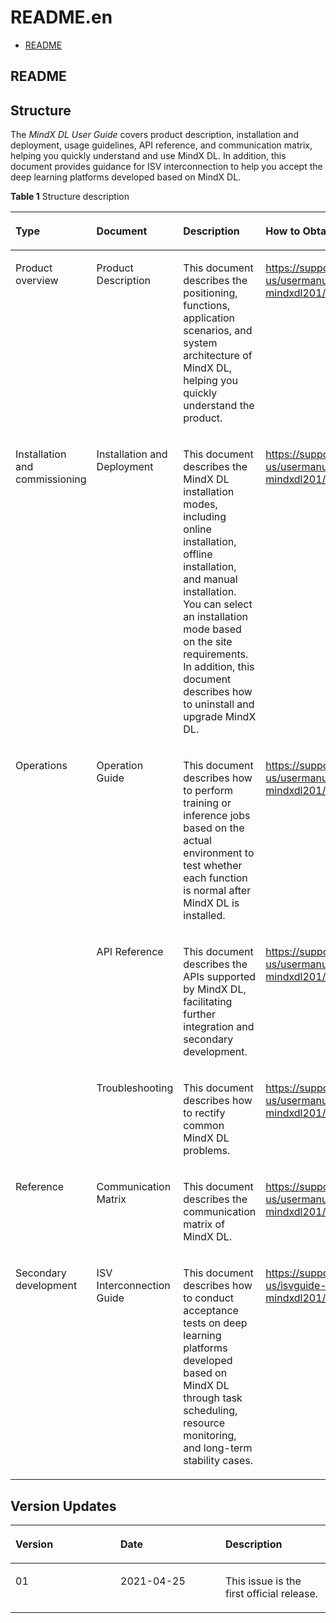 # README.en
-   [README](#readme.md)
<h2 id="readme.md">README</h2>

## Structure

The  _MindX DL User Guide_  covers product description, installation and deployment, usage guidelines, API reference, and communication matrix, helping you quickly understand and use MindX DL. In addition, this document provides guidance for ISV interconnection to help you accept the deep learning platforms developed based on MindX DL.

**Table  1**  Structure description

<table><thead align="left"><tr id="en-us_topic_0183384832_row88831425257"><th class="cellrowborder" valign="top" width="19.580000000000002%" id="mcps1.2.5.1.1"><p id="en-us_topic_0183384832_p1588311251511"><a name="en-us_topic_0183384832_p1588311251511"></a><a name="en-us_topic_0183384832_p1588311251511"></a>Type</p>
</th>
<th class="cellrowborder" valign="top" width="22.53%" id="mcps1.2.5.1.2"><p id="en-us_topic_0183384832_p14884102515519"><a name="en-us_topic_0183384832_p14884102515519"></a><a name="en-us_topic_0183384832_p14884102515519"></a>Document</p>
</th>
<th class="cellrowborder" valign="top" width="34.99%" id="mcps1.2.5.1.3"><p id="en-us_topic_0183384832_p1288418256514"><a name="en-us_topic_0183384832_p1288418256514"></a><a name="en-us_topic_0183384832_p1288418256514"></a>Description</p>
</th>
<th class="cellrowborder" valign="top" width="22.900000000000002%" id="mcps1.2.5.1.4"><p id="en-us_topic_0183384832_p2617111194418"><a name="en-us_topic_0183384832_p2617111194418"></a><a name="en-us_topic_0183384832_p2617111194418"></a>How to Obtain</p>
</th>
</tr>
</thead>
<tbody><tr id="en-us_topic_0183384832_row488413250518"><td class="cellrowborder" valign="top" width="19.580000000000002%" headers="mcps1.2.5.1.1 "><p id="en-us_topic_0183384832_p1188413251352"><a name="en-us_topic_0183384832_p1188413251352"></a><a name="en-us_topic_0183384832_p1188413251352"></a>Product overview</p>
</td>
<td class="cellrowborder" valign="top" width="22.53%" headers="mcps1.2.5.1.2 "><p id="en-us_topic_0183384832_p16884182518511"><a name="en-us_topic_0183384832_p16884182518511"></a><a name="en-us_topic_0183384832_p16884182518511"></a>Product Description</p>
</td>
<td class="cellrowborder" valign="top" width="34.99%" headers="mcps1.2.5.1.3 "><p id="en-us_topic_0183384832_p178845251052"><a name="en-us_topic_0183384832_p178845251052"></a><a name="en-us_topic_0183384832_p178845251052"></a>This document describes the positioning, functions, application scenarios, and system architecture of MindX DL, helping you quickly understand the product.</p>
</td>
<td class="cellrowborder" valign="top" width="22.900000000000002%" headers="mcps1.2.5.1.4 "><p id="p468614164910"><a name="p468614164910"></a><a name="p468614164910"></a><a href="https://support.huaweicloud.com/intl/en-us/usermanual-mindxdl201/atlasmindx_19_0003.html" target="_blank" rel="noopener noreferrer">https://support.huaweicloud.com/intl/en-us/usermanual-mindxdl201/atlasmindx_19_0003.html</a></p>
</td>
</tr>
<tr id="en-us_topic_0183384832_row68842250517"><td class="cellrowborder" valign="top" width="19.580000000000002%" headers="mcps1.2.5.1.1 "><p id="en-us_topic_0183384832_p38841125952"><a name="en-us_topic_0183384832_p38841125952"></a><a name="en-us_topic_0183384832_p38841125952"></a>Installation and commissioning</p>
</td>
<td class="cellrowborder" valign="top" width="22.53%" headers="mcps1.2.5.1.2 "><p id="en-us_topic_0183384832_p128841025255"><a name="en-us_topic_0183384832_p128841025255"></a><a name="en-us_topic_0183384832_p128841025255"></a>Installation and Deployment</p>
</td>
<td class="cellrowborder" valign="top" width="34.99%" headers="mcps1.2.5.1.3 "><p id="en-us_topic_0183384832_p988414258519"><a name="en-us_topic_0183384832_p988414258519"></a><a name="en-us_topic_0183384832_p988414258519"></a>This document describes the MindX DL installation modes, including online installation, offline installation, and manual installation. You can select an installation mode based on the site requirements. In addition, this document describes how to uninstall and upgrade MindX DL.</p>
</td>
<td class="cellrowborder" valign="top" width="22.900000000000002%" headers="mcps1.2.5.1.4 "><p id="p81661659919"><a name="p81661659919"></a><a name="p81661659919"></a><a href="https://support.huaweicloud.com/intl/en-us/usermanual-mindxdl201/atlasmindx_03_0003.html" target="_blank" rel="noopener noreferrer">https://support.huaweicloud.com/intl/en-us/usermanual-mindxdl201/atlasmindx_03_0003.html</a></p>
</td>
</tr>
<tr id="row14581112113017"><td class="cellrowborder" rowspan="3" valign="top" width="19.580000000000002%" headers="mcps1.2.5.1.1 "><p id="en-us_topic_0183384832_p168847257517"><a name="en-us_topic_0183384832_p168847257517"></a><a name="en-us_topic_0183384832_p168847257517"></a>Operations</p>
</td>
<td class="cellrowborder" valign="top" width="22.53%" headers="mcps1.2.5.1.2 "><p id="p358214218302"><a name="p358214218302"></a><a name="p358214218302"></a>Operation Guide</p>
</td>
<td class="cellrowborder" valign="top" width="34.99%" headers="mcps1.2.5.1.3 "><p id="p158292115307"><a name="p158292115307"></a><a name="p158292115307"></a>This document describes how to perform training or inference jobs based on the actual environment to test whether each function is normal after MindX DL is installed.</p>
</td>
<td class="cellrowborder" valign="top" width="22.900000000000002%" headers="mcps1.2.5.1.4 "><p id="p244610542086"><a name="p244610542086"></a><a name="p244610542086"></a><a href="https://support.huaweicloud.com/intl/en-us/usermanual-mindxdl201/atlasmindx_02_0002.html" target="_blank" rel="noopener noreferrer">https://support.huaweicloud.com/intl/en-us/usermanual-mindxdl201/atlasmindx_02_0002.html</a></p>
</td>
</tr>
<tr id="en-us_topic_0183384832_row168848256514"><td class="cellrowborder" valign="top" headers="mcps1.2.5.1.1 "><p id="en-us_topic_0183384832_p588411256516"><a name="en-us_topic_0183384832_p588411256516"></a><a name="en-us_topic_0183384832_p588411256516"></a>API Reference</p>
</td>
<td class="cellrowborder" valign="top" headers="mcps1.2.5.1.2 "><p id="en-us_topic_0183384832_p288422518517"><a name="en-us_topic_0183384832_p288422518517"></a><a name="en-us_topic_0183384832_p288422518517"></a>This document describes the APIs supported by MindX DL, facilitating further integration and secondary development.</p>
</td>
<td class="cellrowborder" valign="top" headers="mcps1.2.5.1.3 "><p id="p1934712437810"><a name="p1934712437810"></a><a name="p1934712437810"></a><a href="https://support.huaweicloud.com/intl/en-us/usermanual-mindxdl201/atlasmindx_07_0002.html" target="_blank" rel="noopener noreferrer">https://support.huaweicloud.com/intl/en-us/usermanual-mindxdl201/atlasmindx_07_0002.html</a></p>
</td>
</tr>
<tr id="row8385132820249"><td class="cellrowborder" valign="top" headers="mcps1.2.5.1.1 "><p id="p1238652817249"><a name="p1238652817249"></a><a name="p1238652817249"></a>Troubleshooting</p>
</td>
<td class="cellrowborder" valign="top" headers="mcps1.2.5.1.2 "><p id="p1438672811244"><a name="p1438672811244"></a><a name="p1438672811244"></a>This document describes how to rectify common MindX DL problems.</p>
</td>
<td class="cellrowborder" valign="top" headers="mcps1.2.5.1.3 "><p id="p4548173112817"><a name="p4548173112817"></a><a name="p4548173112817"></a><a href="https://support.huaweicloud.com/intl/en-us/usermanual-mindxdl201/atlasmindx_08_0002.html" target="_blank" rel="noopener noreferrer">https://support.huaweicloud.com/intl/en-us/usermanual-mindxdl201/atlasmindx_08_0002.html</a></p>
</td>
</tr>
<tr id="en-us_topic_0183384832_row38849251258"><td class="cellrowborder" valign="top" width="19.580000000000002%" headers="mcps1.2.5.1.1 "><p id="p127292039101416"><a name="p127292039101416"></a><a name="p127292039101416"></a>Reference</p>
</td>
<td class="cellrowborder" valign="top" width="22.53%" headers="mcps1.2.5.1.2 "><p id="en-us_topic_0183384832_p8884132514514"><a name="en-us_topic_0183384832_p8884132514514"></a><a name="en-us_topic_0183384832_p8884132514514"></a>Communication Matrix</p>
</td>
<td class="cellrowborder" valign="top" width="34.99%" headers="mcps1.2.5.1.3 "><p id="p9869143715147"><a name="p9869143715147"></a><a name="p9869143715147"></a>This document describes the communication matrix of MindX DL.</p>
</td>
<td class="cellrowborder" valign="top" width="22.900000000000002%" headers="mcps1.2.5.1.4 "><p id="p16557171810812"><a name="p16557171810812"></a><a name="p16557171810812"></a><a href="https://support.huaweicloud.com/intl/en-us/usermanual-mindxdl201/atlasmindx_09_0001.html" target="_blank" rel="noopener noreferrer">https://support.huaweicloud.com/intl/en-us/usermanual-mindxdl201/atlasmindx_09_0001.html</a></p>
</td>
</tr>
<tr id="row16961936270"><td class="cellrowborder" valign="top" width="19.580000000000002%" headers="mcps1.2.5.1.1 "><p id="p129617365713"><a name="p129617365713"></a><a name="p129617365713"></a>Secondary development</p>
</td>
<td class="cellrowborder" valign="top" width="22.53%" headers="mcps1.2.5.1.2 "><p id="p9966363714"><a name="p9966363714"></a><a name="p9966363714"></a>ISV Interconnection Guide</p>
</td>
<td class="cellrowborder" valign="top" width="34.99%" headers="mcps1.2.5.1.3 "><p id="p39613610712"><a name="p39613610712"></a><a name="p39613610712"></a>This document describes how to conduct acceptance tests on deep learning platforms developed based on MindX DL through task scheduling, resource monitoring, and long-term stability cases.</p>
</td>
<td class="cellrowborder" valign="top" width="22.900000000000002%" headers="mcps1.2.5.1.4 "><p id="p2976361777"><a name="p2976361777"></a><a name="p2976361777"></a><a href="https://support.huaweicloud.com/intl/en-us/isvguide-mindxdl201/atlasmindx_13_0001.html" target="_blank" rel="noopener noreferrer">https://support.huaweicloud.com/intl/en-us/isvguide-mindxdl201/atlasmindx_13_0001.html</a></p>
</td>
</tr>
</tbody>
</table>

## Version Updates

<table><thead align="left"><tr id="row785512423445"><th class="cellrowborder" valign="top" width="33.33333333333333%" id="mcps1.1.4.1.1"><p id="p19856144274419"><a name="p19856144274419"></a><a name="p19856144274419"></a>Version</p>
</th>
<th class="cellrowborder" valign="top" width="33.33333333333333%" id="mcps1.1.4.1.2"><p id="p3856134219446"><a name="p3856134219446"></a><a name="p3856134219446"></a>Date</p>
</th>
<th class="cellrowborder" valign="top" width="33.33333333333333%" id="mcps1.1.4.1.3"><p id="p585634218445"><a name="p585634218445"></a><a name="p585634218445"></a>Description</p>
</th>
</tr>
</thead>
<tbody><tr id="row118567425441"><td class="cellrowborder" valign="top" width="33.33333333333333%" headers="mcps1.1.4.1.1 "><p id="p08571442174415"><a name="p08571442174415"></a><a name="p08571442174415"></a>01</p>
</td>
<td class="cellrowborder" valign="top" width="33.33333333333333%" headers="mcps1.1.4.1.2 "><p id="p38571542154414"><a name="p38571542154414"></a><a name="p38571542154414"></a>2021-04-25</p>
</td>
<td class="cellrowborder" valign="top" width="33.33333333333333%" headers="mcps1.1.4.1.3 "><p id="p5857142154415"><a name="p5857142154415"></a><a name="p5857142154415"></a>This issue is the first official release.</p>
</td>
</tr>
</tbody>
</table>

